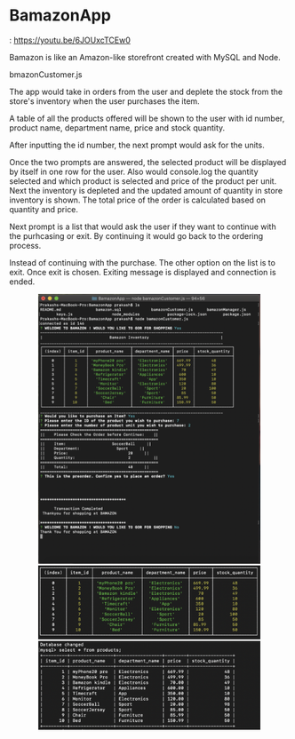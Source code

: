 # BamazonApp

: https://youtu.be/6JOUxcTCEw0

Bamazon is like an Amazon-like storefront created with MySQL and Node. 

bmazonCustomer.js

The app would take in orders from the user and deplete the stock from the store's inventory when the user purchases the item. 

A table of all the products offered will be shown to the user with id number, product name, department name, price and stock quantity. 

After inputting the id number, the next prompt would ask for the units.

Once the two prompts are answered, the selected product will be displayed by itself in one row for the user.
Also would console.log the quantity selected and which product is selected and price of the product per unit. 
Next the inventory is depleted and the updated amount of quantity in store inventory is shown.
The total price of the order is  calculated based on quantity and price.

Next prompt is a list that would ask the user if they want to continue with the purhcasing or exit. 
By continuing it would go back to the ordering process.


Instead of continuing with the purchase. The other option on the list is to exit.
Once exit is chosen. Exiting message is displayed and connection is ended. 

<div align="center">
    <img src="assets/Screen Shot 2019-09-20 at 8.51.10 PM.png" width="400px"</img> 
</div>

<div align="center">
    <img src="assets/Screen Shot 2019-09-20 at 8.51.44 PM.png" width="400px"</img> 
</div>

<div align="center">
    <img src="assets/Screen Shot 2019-09-20 at 8.53.15 PM.png" width="400px"</img> 
</div>